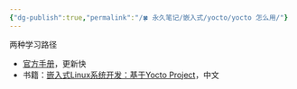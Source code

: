```yaml
---
{"dg-publish":true,"permalink":"/🍀 永久笔记/嵌入式/yocto/yocto 怎么用/"}
---
```



两种学习路径

- [官方手册](https://docs.yoctoproject.org/)，更新快
- 书籍：[嵌入式Linux系统开发：基于Yocto Project](https://weread.qq.com/web/reader/61d32a60718f638961d491cke4d32d5015e4da3b7fbb1fa)，中文

